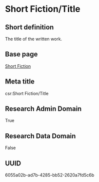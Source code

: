 # Short Fiction/Title
## Short definition
The title of the written work.
## Base page
[Short Fiction](https://github.com/EuroCRIS/CASRAI-Dictionairies/blob/main/Objects/Short%20Fiction.md)
## Meta title
csr:Short Fiction/Title
## Research Admin Domain
True
## Research Data Domain
False
## UUID
6055a02b-ad7b-4285-bb52-2620a7fd5c6b
